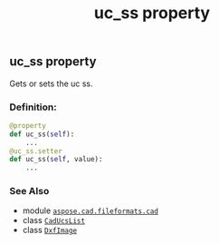 ﻿---
title: uc_ss property
second_title: Aspose.CAD for Python via .NET API References
description: 
type: docs
weight: 470
url: /python-net/aspose.cad.fileformats.cad/dxfimage/uc_ss/
is_root: false
---

## uc_ss property


Gets or sets the uc ss.
### Definition:
```python
@property
def uc_ss(self):
    ...
@uc_ss.setter
def uc_ss(self, value):
    ...
```

### See Also
* module [`aspose.cad.fileformats.cad`](../../)
* class [`CadUcsList`](/cad/python-net/aspose.cad.fileformats.cad/caducslist)
* class [`DxfImage`](/cad/python-net/aspose.cad.fileformats.cad/dxfimage)
